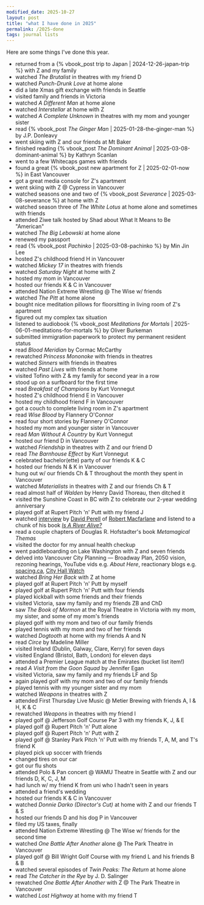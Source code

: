 ```yaml
---
modified_date: 2025-10-27
layout: post
title: "what I have done in 2025"
permalink: /2025-done
tags: journal lists
---
```


Here are some things I've done this year.
<!--more-->

- returned from a {% vbook_post trip to Japan | 2024-12-26-japan-trip %} with Z and my family
- watched _The Brutalist_ in theatres with my friend D
- watched _Punch-Drunk Love_ at home alone
- did a late Xmas gift exchange with friends in Seattle
- visited family and friends in Victoria
- watched _A Different Man_ at home alone
- watched _Interstellar_ at home with Z
- watched _A Complete Unknown_ in theatres with my mom and younger sister
- read {% vbook_post _The Ginger Man_ | 2025-01-28-the-ginger-man %} by J.P. Donleavy
- went skiing with Z and our friends at Mt Baker
- finished reading {% vbook_post _The Dominant Animal_ | 2025-03-08-dominant-animal %} by Kathryn Scanlan
- went to a few Whitecaps games with friends
- found a great {% vbook_post new apartment for Z | 2025-02-01-now %} in East Vancouver
- got a great media console for Z's apartment
- went skiing with Z @ Cypress in Vancouver
- watched seasons one and two of {% vbook_post _Severance_ | 2025-03-08-severance %} at home with Z
- watched season three of _The White Lotus_ at home alone and sometimes with friends
- attended Ziwe talk hosted by Shad about What It Means to Be "American"
- watched _The Big Lebowski_ at home alone
- renewed my passport
- read {% vbook_post _Pachinko_ | 2025-03-08-pachinko %} by Min Jin Lee
- hosted Z's childhood friend H in Vancouver
- watched _Mickey 17_ in theatres with friends
- watched _Saturday Night_ at home with Z
- hosted my mom in Vancouver
- hosted our friends K & C in Vancouver
- attended Nation Extreme Wrestling @ The Wise w/ friends
- watched _The Pitt_ at home alone
- bought nice meditation pillows for floorsitting in living room of Z's apartment
- figured out my complex tax situation
- listened to audiobook {% vbook_post _Meditations for Mortals_ | 2025-06-01-meditations-for-mortals %} by Oliver Burkeman
- submitted immigration paperwork to protect my permanent resident status
- read _Blood Meridian_ by Cormac McCarthy
- rewatched _Princess Mononoke_ with friends in theatres
- watched _Sinners_ with friends in theatres
- watched _Past Lives_ with friends at home
- visited Tofino with Z & my family for second year in a row
- stood up on a surfboard for the first time
- read _Breakfast of Champions_ by Kurt Vonnegut
- hosted Z's childhood friend E in Vancouver
- hosted my childhood friend F in Vancouver
- got a couch to complete living room in Z's apartment
- read _Wise Blood_ by Flannery O'Connor
- read four short stories by Flannery O'Connor
- hosted my mom and younger sister in Vancouver
- read _Man Without A Country_ by Kurt Vonnegut
- hosted our friend D in Vancouver
- watched _Friendship_ in theatres with Z and our friend D
- read _The Barnhouse Effect_ by Kurt Vonnegut
- celebrated bachelor(ette) party of our friends K & C
- hosted our friends N & K in Vancouver
- hung out w/ our friends Ch & T throughout the month they spent in Vancouver
- watched _Materialists_ in theatres with Z and our friends Ch & T
- read almost half of _Walden_ by Henry David Thoreau, then ditched it
- visited the Sunshine Coast in BC with Z to celebrate our 2-year wedding anniversary
- played golf at Rupert Pitch 'n' Putt with my friend J
- watched [interview](https://youtu.be/rdsE9XqB2bI?si=-cnH1vpPN_nIHkU5) by [David Perell](https://perell.com/) of [Robert Macfarlane](https://en.wikipedia.org/wiki/Robert_Macfarlane_(writer)) and listend to a chunk of his book [_Is A River Alive?_](https://www.goodreads.com/book/show/218569826-is-a-river-alive)
- read a couple chapters of Douglas R. Hofstadter's book _Metamagical Themas_
- visited the doctor for my annual health checkup
- went paddleboarding on Lake Washington with Z and seven friends
- delved into Vancouver City Planning — Broadway Plan, 2050 vision, rezoning hearings, YouTube vids e.g. _About Here_, reactionary blogs e.g. [spacing.ca](https://spacing.ca), [City Hall Watch](https://cityhallwatch.wordpress.com)
- watched _Bring Her Back_ with Z at home
- played golf at Rupert Pitch 'n' Putt by myself
- played golf at Rupert Pitch 'n' Putt with four friends
- played kickball with some friends and their friends
- visited Victoria, saw my family and my friends ZB and ChD
- saw _The Book of Mormon_ at the Royal Theatre in Victoria with my mom, my sister, and some of my mom's friends
- played golf with my mom and two of our family friends
- played tennis with my mom and two of her friends
- watched _Dogtooth_ at home with my friends A and N
- read _Circe_ by Madeline Miller
- visited Ireland (Dublin, Galway, Clare, Kerry) for seven days
- visited England (Bristol, Bath, London) for eleven days
- attended a Premier League match at the Emirates (bucket list item!)
- read _A Visit from the Goon Squad_ by Jennifer Egan
- visited Victoria, saw my family and my friends LF and Sp
- again played golf with my mom and two of our family friends
- played tennis with my younger sister and my mom
- watched _Weapons_ in theatres with Z
- attended First Thursday Live Music @ Metier Brewing with friends A, I & H, K & C
- rewatched _Weapons_ in theatres with my friend I
- played golf @ Jefferson Golf Course Par 3 with my friends K, J, & E
- played golf @ Rupert Pitch 'n' Putt alone
- played golf @ Rupert Pitch 'n' Putt with Z
- played golf @ Stanley Park Pitch 'n' Putt with my friends T, A, M, and T's friend K
- played pick up soccer with friends
- changed tires on our car
- got our flu shots
- attended Polo & Pan concert @ WAMU Theatre in Seattle with Z and our friends D, K, C, J, M
- had lunch w/ my friend K from uni who I hadn't seen in years
- attended a friend's wedding
- hosted our friends K & C in Vancouver
- watched _Donnie Darko (Director's Cut)_ at home with Z and our friends T & S
- hosted our friends D and his dog P in Vancouver
- filed my US taxes, finally
- attended Nation Extreme Wrestling @ The Wise w/ friends for the second time
- watched _One Battle After Another_ alone @ The Park Theatre in Vancouver
- played golf @ Bill Wright Golf Course with my friend L and his friends B & B
- watched several episodes of _Twin Peaks: The Return_ at home alone
- read _The Catcher in the Rye_ by J. D. Salinger
- rewatched _One Battle After Another_ with Z @ The Park Theatre in Vancouver
- watched _Lost Highway_ at home with my friend T
